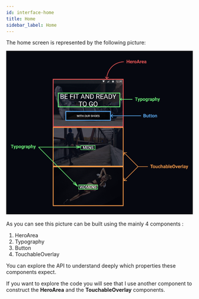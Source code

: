 ```yaml
---
id: interface-home
title: Home
sidebar_label: Home
---
```


The home screen is represented by the following picture:

![React Native E-commerce Homepage Template](assets/Homepage-documented.png)

As you can see this picture can be built using the mainly 4 components :

1. HeroArea
2. Typography
3. Button
4. TouchableOverlay

You can explore the API to understand deeply which properties these components expect.

If you want to explore the code you will see that I use another component to construct the **HeroArea** and the **TouchableOverlay** components.
